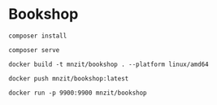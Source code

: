 # Bookshop

```
composer install
```

```
composer serve
```

```
docker build -t mnzit/bookshop . --platform linux/amd64
```

```
docker push mnzit/bookshop:latest           
```

```
docker run -p 9900:9900 mnzit/bookshop 
```
